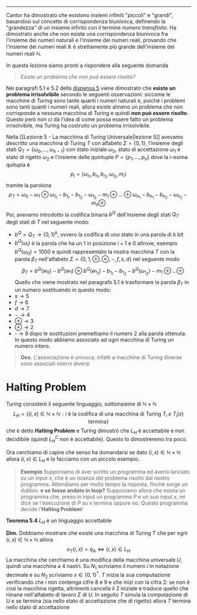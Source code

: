 *****
Cantor ha dimostrato che esistono insiemi infiniti "piccoli" e "grandi", basandosi sul concetto di corrispondenza biunivoca, definendo la "grandezza" di un insieme infinto con il termine *numero transfinito*. Ha dimostrato anche che non esiste una corrispondenza biunivoca fra l'insieme dei numeri naturali e l'insieme dei numeri reali, provando che l'insieme dei numeri reali $\mathbb R$ è strettamente più grande dell'insieme dei numeri reali $\mathbb N$. 

In questa lezione siamo pronti a rispondere alla seguente domanda 
>*Esiste un problema che non può essere risolto?*

Nei paragrafi 5.1 e 5.2 della [dispensa 5](http://www.informatica.uniroma2.it/upload/2023/FO/D05HaltingProblem.pdf) viene dimostrato che **esiste un problema irrisolvibile** secondo le seguenti osservazioni: siccome le macchine di Turing sono tante quanti i numeri naturali e, poiché i problemi sono tanti quanti i numeri reali, allora esiste almeno un problema che non corrisponde a nessuna macchina di Turing e quindi **non può essere risolto**. 
Questo però non ci dà l'idea di come possa essere fatto un problema irrisolvibile, ma Turing ha costruito un problema irrisolvibile. 

Nella [[Lezione 5 - La macchina di Turing Universale|lezione 5]] avevamo descritto una macchina di Turing $T$ con alfabeto $\Sigma=\{0,1\}$, l'insieme degli stati $Q_{T}=\{\omega_{0},\dots,\omega_{k-1}\}$ con stato iniziale $\omega_{0}$, stato di accettazione $\omega_{1}$ e stato di rigetto $\omega_{2}$ e l'insieme delle quintuple $P=\{p_{1},\dots,p_{n}\}$ dove la i-esima quitupla è $$p_{i}=\langle \omega_{i_{1}},b_{i_{1}},b_{i_{2}},\omega_{i_{2}},m_{i}\rangle$$ tramite la parolona $$\rho_{T}=\omega_{0}-\omega_{1}\otimes \omega_{1_{1}}-b_{1_{1}}-b_{1_{2}}-\omega_{1_{2}}-m_{1}\oplus\dots\oplus\omega_{h_{1}}-b_{h_{1}}-b_{h_{2}}-\omega_{h_{2}}-m_{h}\oplus$$ Poi, avevamo introdotto la codifica binaria $b^{Q}$ dell'insieme degli stati $Q_{T}$ degli stati di $T$ nel seguente modo:
- $b^{Q}=Q_{T}\to\{0,1\}^{k}$, ovvero la codifica di uno stato in una parola di $k$ bit
- $b^{Q}(\omega_{i})$ è la parola che ha un 1 in posizione $i+1$ e 0 altrove, esempio $b^{Q}(\omega_{0})=1000$ 
e quindi rappresentato la nostra macchina $T$ con la parola $\beta_T$ nell'alfabeto $\Sigma=\{0,1,\oplus,\otimes,-,f,s,d\}$ nel seguente modo $$\beta_{T}=b^{Q}(w_{0})-b^{Q}(w_{1})\otimes b^{Q}(w_{1_1})-b_{1_{1}}-b_{1_{2}}-b^{Q}(\omega_{1_2})-m_{1}\oplus\dots\oplus$$ Quello che viene mostrato nel paragrafo 5.1 è trasformare la parola $\beta_T$ in un numero sostituendo in questo modo:
- $s\to 5$
- $f\to 6$
- $d\to 7$
- $- \to 4$ 
- $\oplus\to 3$
- $\otimes\to 2$
- $\square\to 9$
dopo le sostituzioni premettiamo il numero $2$ alla parola ottenuta. In questo modo abbiamo associato ad ogni macchina di Turing un numero intero.

>**Oss.**
>L'associazione è univoca, infatti a macchine di Turing diverse sono associati interni diversi

# Halting Problem
Turing considerò il seguente linguaggio, sottoinsieme di $\mathbb N\times\mathbb N$ $$L_{H}=\{(i,x)\in\mathbb N\times\mathbb N:i\text{ è la codifica di una macchina di Turing }T_{i}\:e\:T_{i}(x)\text{ termina}\}$$ che è detto **Halting Problem** e Turing dimostrò che $L_{H}$ è accettabile e non decidibile (quindi $L_{H}^C$ non è accettabile). Questo lo dimostreremo tra poco.

Ora cerchiamo di capire che senso ha domandarsi se dato $(i,x)\in\mathbb N\times\mathbb N$ allora $(i,x)\in L_{H}$ e lo facciamo con un piccolo esempio.

>**Esempio**
>Supponiamo di aver scritto un programma ed averlo lanciato su un input $x$, che è un istanza del problema risolto dal nostro programma. Attendiamo per molto tempo la risposta, finché sorge un dubbio: **e se fosse andato in loop?**
>Supponiamo allora che esista un programma che, preso in input un programma $P$ e un suo input $x$, mi dice se l'esecuzione di $P$ su $x$ termina oppure no. Questo programma decide l'**Halting Problem**! 

**Teorema 5.4**
$L_{H}$ è un linguaggio accettabile

**Dim.**
Dobbiamo mostrare che esiste una macchina di Turing $T$ che per ogni $(i,x)\in \mathbb N\times\mathbb N$ allora $$o_{T}(i,x)=q_A\iff(i,x)\in L_{H}$$ La macchina che cerchiamo è una modifica della macchina universale $U$, quindi una macchina a $4$ nastri. Su $N_{1}$ scriviamo il numero $i$ in notazione decimale e su $N_2$ scriviamo $x\in\{0,1\}^{*}$. $T$ inizia la sua computazione verificando che $i$ non contenga cifre 8 e 9 e che inizi con la cifra 2: se non è così la macchina rigetta, altrimenti cancella il $2$ iniziale e traduce quello che rimane nell'alfabeto di lavoro $\Sigma$ di $U$. 
In seguito $T$ simula la computazione di $U$ e se termina (sia nello stato di accettazione che di rigetto) allora $T$ termina nello stato di accettazione
